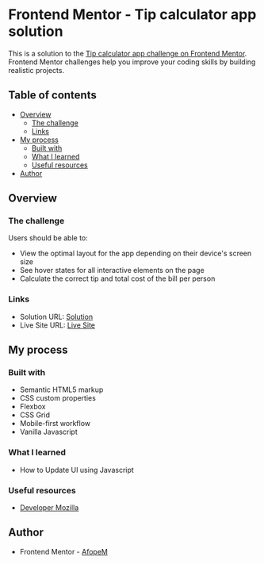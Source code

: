 # Frontend Mentor - Tip calculator app solution

This is a solution to the [Tip calculator app challenge on Frontend Mentor](https://www.frontendmentor.io/challenges/tip-calculator-app-ugJNGbJUX). Frontend Mentor challenges help you improve your coding skills by building realistic projects.

## Table of contents

- [Overview](#overview)
  - [The challenge](#the-challenge)
  - [Links](#links)
- [My process](#my-process)
  - [Built with](#built-with)
  - [What I learned](#what-i-learned)
  - [Useful resources](#useful-resources)
- [Author](#author)

## Overview

### The challenge

Users should be able to:

- View the optimal layout for the app depending on their device's screen size
- See hover states for all interactive elements on the page
- Calculate the correct tip and total cost of the bill per person

### Links

- Solution URL: [Solution](https://github.com/AfopeM/Tip-Calculator-App)
- Live Site URL: [Live Site](https://afopem.github.io/Tip-Calculator-App/)

## My process

### Built with

- Semantic HTML5 markup
- CSS custom properties
- Flexbox
- CSS Grid
- Mobile-first workflow
- Vanilla Javascript

### What I learned

- How to Update UI using Javascript

### Useful resources

- [Developer Mozilla](https://developer.mozilla.org/en-US/docs/Web/API/Element#mouse_events)

## Author

- Frontend Mentor - [AfopeM](https://www.frontendmentor.io/profile/AfopeM)
